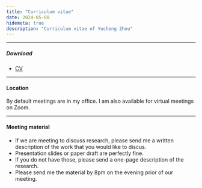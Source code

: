 ```yaml
---
title: "Curriculum vitae"
date: 2024-05-08
hidemeta: true
description: "Curriculum vitae of Yucheng Zhou"
---
```


--- 
##### Download

+ [CV](https://yuchengzhou.com/cv.pdf)

---

#### Location

By default meetings are in my office. I am also available for virtual meetings on Zoom.

---

#### Meeting material

+ If we are meeting to discuss research, please send me a written description of the work that you would like to discus. 
+ Presentation slides or paper draft are perfectly fine. 
+ If you do not have those, please send a one-page description of the research. 
+ Please send me the material by 8pm on the evening prior of our meeting.